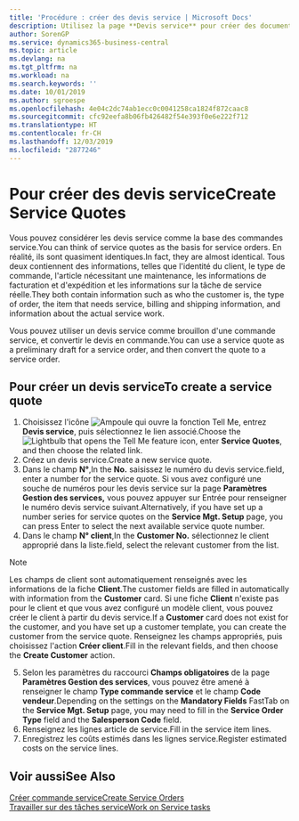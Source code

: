 ```yaml
---
title: 'Procédure : créer des devis service | Microsoft Docs'
description: Utilisez la page **Devis service** pour créer des documents dans lesquels vous saisissez des informations sur un service, tel que réparation et maintenance, pour des articles de service à la demande du client. Vous pouvez utiliser un devis service comme brouillon d'une commande service, et convertir le devis en commande.
author: SorenGP
ms.service: dynamics365-business-central
ms.topic: article
ms.devlang: na
ms.tgt_pltfrm: na
ms.workload: na
ms.search.keywords: ''
ms.date: 10/01/2019
ms.author: sgroespe
ms.openlocfilehash: 4e04c2dc74ab1ecc0c0041258ca1824f872caac8
ms.sourcegitcommit: cfc92eefa8b06fb426482f54e393f0e6e222f712
ms.translationtype: HT
ms.contentlocale: fr-CH
ms.lasthandoff: 12/03/2019
ms.locfileid: "2877246"
---
```

# <a name="create-service-quotes"></a><span data-ttu-id="a4131-104">Pour créer des devis service</span><span class="sxs-lookup"><span data-stu-id="a4131-104">Create Service Quotes</span></span>
<span data-ttu-id="a4131-105">Vous pouvez considérer les devis service comme la base des commandes service.</span><span class="sxs-lookup"><span data-stu-id="a4131-105">You can think of service quotes as the basis for service orders.</span></span> <span data-ttu-id="a4131-106">En réalité, ils sont quasiment identiques.</span><span class="sxs-lookup"><span data-stu-id="a4131-106">In fact, they are almost identical.</span></span> <span data-ttu-id="a4131-107">Tous deux contiennent des informations, telles que l'identité du client, le type de commande, l'article nécessitant une maintenance, les informations de facturation et d'expédition et les informations sur la tâche de service réelle.</span><span class="sxs-lookup"><span data-stu-id="a4131-107">They both contain information such as who the customer is, the type of order, the item that needs service, billing and shipping information, and information about the actual service work.</span></span>
 
<span data-ttu-id="a4131-108">Vous pouvez utiliser un devis service comme brouillon d'une commande service, et convertir le devis en commande.</span><span class="sxs-lookup"><span data-stu-id="a4131-108">You can use a service quote as a preliminary draft for a service order, and then convert the quote to a service order.</span></span>  
  
## <a name="to-create-a-service-quote"></a><span data-ttu-id="a4131-109">Pour créer un devis service</span><span class="sxs-lookup"><span data-stu-id="a4131-109">To create a service quote</span></span>  
1. <span data-ttu-id="a4131-110">Choisissez l'icône ![Ampoule qui ouvre la fonction Tell Me](media/ui-search/search_small.png "Dites-moi ce que vous voulez faire"), entrez **Devis service**, puis sélectionnez le lien associé.</span><span class="sxs-lookup"><span data-stu-id="a4131-110">Choose the ![Lightbulb that opens the Tell Me feature](media/ui-search/search_small.png "Tell me what you want to do") icon, enter **Service Quotes**, and then choose the related link.</span></span>  
2. <span data-ttu-id="a4131-111">Créez un devis service.</span><span class="sxs-lookup"><span data-stu-id="a4131-111">Create a new service quote.</span></span>  
3. <span data-ttu-id="a4131-112">Dans le champ **N°**,</span><span class="sxs-lookup"><span data-stu-id="a4131-112">In the **No.**</span></span> <span data-ttu-id="a4131-113">saisissez le numéro du devis service.</span><span class="sxs-lookup"><span data-stu-id="a4131-113">field, enter a number for the service quote.</span></span> <span data-ttu-id="a4131-114">Si vous avez configuré une souche de numéros pour les devis service sur la page **Paramètres Gestion des services,** vous pouvez appuyer sur Entrée pour renseigner le numéro devis service suivant.</span><span class="sxs-lookup"><span data-stu-id="a4131-114">Alternatively, if you have set up a number series for service quotes on the **Service Mgt. Setup** page, you can press Enter to select the next available service quote number.</span></span>  
4. <span data-ttu-id="a4131-115">Dans le champ **N° client**,</span><span class="sxs-lookup"><span data-stu-id="a4131-115">In the **Customer No.**</span></span>  <span data-ttu-id="a4131-116">sélectionnez le client approprié dans la liste.</span><span class="sxs-lookup"><span data-stu-id="a4131-116">field, select the relevant customer from the list.</span></span>  

  > [!Note]  
  >  <span data-ttu-id="a4131-117">Les champs de client sont automatiquement renseignés avec les informations de la fiche **Client**.</span><span class="sxs-lookup"><span data-stu-id="a4131-117">The customer fields are filled in automatically with information from the **Customer** card.</span></span> <span data-ttu-id="a4131-118">Si une fiche **Client** n'existe pas pour le client et que vous avez configuré un modèle client, vous pouvez créer le client à partir du devis service.</span><span class="sxs-lookup"><span data-stu-id="a4131-118">If a **Customer** card does not exist for the customer, and you have set up a customer template, you can create the customer from the service quote.</span></span> <span data-ttu-id="a4131-119">Renseignez les champs appropriés, puis choisissez l'action **Créer client**.</span><span class="sxs-lookup"><span data-stu-id="a4131-119">Fill in the relevant fields, and then choose the **Create Customer** action.</span></span>  
  
5. <span data-ttu-id="a4131-120">Selon les paramètres du raccourci **Champs obligatoires** de la page **Paramètres Gestion des services**, vous pouvez être amené à renseigner le champ **Type commande service** et le champ **Code vendeur**.</span><span class="sxs-lookup"><span data-stu-id="a4131-120">Depending on the settings on the **Mandatory Fields** FastTab on the **Service Mgt. Setup** page, you may need to fill in the **Service Order Type** field and the **Salesperson Code** field.</span></span>  
6. <span data-ttu-id="a4131-121">Renseignez les lignes article de service.</span><span class="sxs-lookup"><span data-stu-id="a4131-121">Fill in the service item lines.</span></span>  
7. <span data-ttu-id="a4131-122">Enregistrez les coûts estimés dans les lignes service.</span><span class="sxs-lookup"><span data-stu-id="a4131-122">Register estimated costs on the service lines.</span></span>  
  
## <a name="see-also"></a><span data-ttu-id="a4131-123">Voir aussi</span><span class="sxs-lookup"><span data-stu-id="a4131-123">See Also</span></span>  
[<span data-ttu-id="a4131-124">Créer commande service</span><span class="sxs-lookup"><span data-stu-id="a4131-124">Create Service Orders</span></span>](service-how-to-create-service-orders.md)  
[<span data-ttu-id="a4131-125">Travailler sur des tâches service</span><span class="sxs-lookup"><span data-stu-id="a4131-125">Work on Service tasks</span></span>](service-how-to-work-on-service-tasks.md)  

 